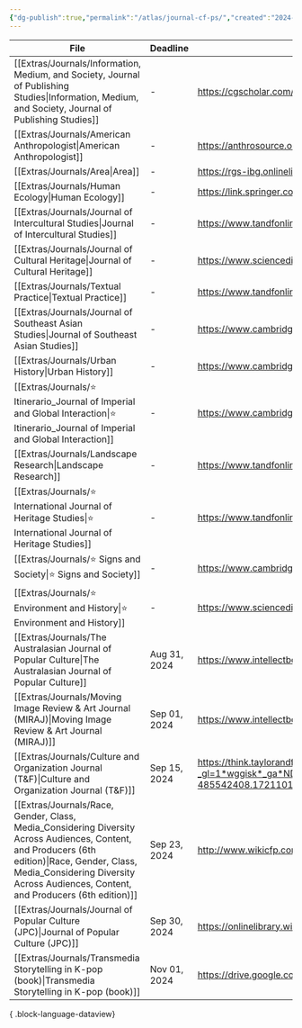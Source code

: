 ```yaml
---
{"dg-publish":true,"permalink":"/atlas/journal-cf-ps/","created":"2024-07-16T15:28:39.000+08:00","updated":"2024-07-23T10:47:14.000+08:00"}
---
```



| File                                                                                                                                                                                                                                    | Deadline     | URL                                                                                                                                                                                                                                                                                                                                                                              |
| --------------------------------------------------------------------------------------------------------------------------------------------------------------------------------------------------------------------------------------- | ------------ | -------------------------------------------------------------------------------------------------------------------------------------------------------------------------------------------------------------------------------------------------------------------------------------------------------------------------------------------------------------------------------- |
| [[Extras/Journals/Information, Medium, and Society, Journal of Publishing Studies\|Information, Medium, and Society, Journal of Publishing Studies]]                                                                                 | \-           | https://cgscholar.com/bookstore/cgrn/189/480                                                                                                                                                                                                                                                                                                                                     |
| [[Extras/Journals/American Anthropologist\|American Anthropologist]]                                                                                                                                                                 | \-           | https://anthrosource.onlinelibrary.wiley.com/journal/15481433/journal-metrics                                                                                                                                                                                                                                                                                                    |
| [[Extras/Journals/Area\|Area]]                                                                                                                                                                                                       | \-           | https://rgs-ibg.onlinelibrary.wiley.com/journal/14754762                                                                                                                                                                                                                                                                                                                         |
| [[Extras/Journals/Human Ecology\|Human Ecology]]                                                                                                                                                                                     | \-           | https://link.springer.com/journal/10745/submission-guidelines?utm_source=slink&utm_medium=journal_finder#top                                                                                                                                                                                                                                                                     |
| [[Extras/Journals/Journal of Intercultural Studies\|Journal of Intercultural Studies]]                                                                                                                                               | \-           | https://www.tandfonline.com/journals/cjis20/about-this-journal#aims-and-scope                                                                                                                                                                                                                                                                                                    |
| [[Extras/Journals/Journal of Cultural Heritage\|Journal of Cultural Heritage]]                                                                                                                                                       | \-           | https://www.sciencedirect.com/journal/journal-of-cultural-heritage/publish/guide-for-authors                                                                                                                                                                                                                                                                                     |
| [[Extras/Journals/Textual Practice\|Textual Practice]]                                                                                                                                                                               | \-           | https://www.tandfonline.com/journals/rtpr20                                                                                                                                                                                                                                                                                                                                      |
| [[Extras/Journals/Journal of Southeast Asian Studies\|Journal of Southeast Asian Studies]]                                                                                                                                           | \-           | https://www.cambridge.org/core/journals/journal-of-southeast-asian-studies                                                                                                                                                                                                                                                                                                       |
| [[Extras/Journals/Urban History\|Urban History]]                                                                                                                                                                                     | \-           | https://www.cambridge.org/core/journals/itinerario                                                                                                                                                                                                                                                                                                                               |
| [[Extras/Journals/⭐️ Itinerario_Journal of Imperial and Global Interaction\|⭐️ Itinerario_Journal of Imperial and Global Interaction]]                                                                                               | \-           | https://www.cambridge.org/core/journals/itinerario                                                                                                                                                                                                                                                                                                                               |
| [[Extras/Journals/Landscape Research\|Landscape Research]]                                                                                                                                                                           | \-           | https://www.tandfonline.com/journals/clar20/about-this-journal                                                                                                                                                                                                                                                                                                                   |
| [[Extras/Journals/⭐️ International Journal of Heritage Studies\|⭐️ International Journal of Heritage Studies]]                                                                                                                       | \-           | https://www.tandfonline.com/journals/rjhs20/about-this-journal#editorial-board                                                                                                                                                                                                                                                                                                   |
| [[Extras/Journals/⭐️ Signs and Society\|⭐️ Signs and Society]]                                                                                                                                                                       | \-           | https://www.cambridge.org/core/journals/signs-and-society/information/author-instructions/preparing-your-materials                                                                                                                                                                                                                                                               |
| [[Extras/Journals/⭐️ Environment and History\|⭐️ Environment and History]]                                                                                                                                                           | \-           | https://www.sciencedirect.com/journal/journal-of-cultural-heritage/publish/guide-for-authors                                                                                                                                                                                                                                                                                     |
| [[Extras/Journals/The Australasian Journal of Popular Culture\|The Australasian Journal of Popular Culture]]                                                                                                                         | Aug 31, 2024 | https://www.intellectbooks.com/the-australasian-journal-of-popular-culture                                                                                                                                                                                                                                                                                                       |
| [[Extras/Journals/Moving Image Review & Art Journal (MIRAJ)\|Moving Image Review & Art Journal (MIRAJ)]]                                                                                                                             | Sep 01, 2024 | https://www.intellectbooks.com/miraj-the-moving-image-review-art-journal#call-for-papers                                                                                                                                                                                                                                                                                         |
| [[Extras/Journals/Culture and Organization Journal (T&F)\|Culture and Organization Journal (T&F)]]                                                                                                                                   | Sep 15, 2024 | https://think.taylorandfrancis.com/special_issues/good-bad-ugly-representation-leadership-popular-culture/?_gl=1*wggisk*_ga*NDg1NTQyNDA4LjE3MjExMDEzNDc.*_ga_P72E44E6LY*MTcyMTExMjE3NC4xLjAuMTcyMTExMjE4NC4wLjAuMA..*_gcl_au*MjA0MzU5MzU0My4xNzIxMTAxNTM4*_ga_0HYE8YG0M6*MTcyMTEwMTM0Ni4xLjEuMTcyMTExMjIxMS4xNS4wLjA.&_ga=2.235871046.639862246.1721101348-485542408.1721101347/ |
| [[Extras/Journals/Race, Gender, Class, Media_Considering Diversity Across Audiences, Content, and Producers (6th edition)\|Race, Gender, Class, Media_Considering Diversity Across Audiences, Content, and Producers (6th edition)]] | Sep 23, 2024 | http://www.wikicfp.com/cfp/servlet/event.showcfp?eventid=181527&copyownerid=188185                                                                                                                                                                                                                                                                                               |
| [[Extras/Journals/Journal of Popular Culture (JPC)\|Journal of Popular Culture (JPC)]]                                                                                                                                               | Sep 30, 2024 | https://onlinelibrary.wiley.com/journal/15405931                                                                                                                                                                                                                                                                                                                                 |
| [[Extras/Journals/Transmedia Storytelling in K-pop (book)\|Transmedia Storytelling in K-pop (book)]]                                                                                                                                 | Nov 01, 2024 | https://drive.google.com/file/d/1vkJweIlNFdvveJC0WtYqzKxXi1fMFw1G/view                                                                                                                                                                                                                                                                                                           |

{ .block-language-dataview}
